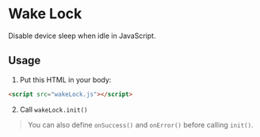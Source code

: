 # Wake Lock

Disable device sleep when idle in JavaScript.

## Usage

1. Put this HTML in your body:
```HTML
<script src="wakeLock.js"></script>
```
2. Call `wakeLock.init()`

> You can also define `onSuccess()` and `onError()` before calling `init()`.
